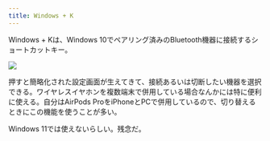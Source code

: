 ```yaml
---
title: Windows + K
---
```

Windows + Kは、Windows 10でペアリング済みのBluetooth機器に接続するショートカットキー。

![](https://lh3.googleusercontent.com/docs/AG8NV2ZjmecoCdJxeHRS1y1EEOFzEtxksz_8rZlaqqVZ1NV-viP4HfiY-TOahGidJfhoUyH0fGH63tbGw_jFTc-YE4ntazGuWG6Js8jrKyK5jrvKAGa5L6O8y4NgfkDErNJEk1xDPrIbnalJQSNuDG72ncz-SwWjlNTJW_r4nVvnThHnPtmqGTj9tp32Kx5QEpxdkWsdS4aV960PecZgOH3cKIbDdLtJNvym7MGXIUk5qEFYLgtoqovr3Uub5KUsBtVk_h5LoHlT2LxOy-NXbWJ6R3mLHqT2X9-wz0gKTLyPg_Oih2ucQt2CC0boygktVd94Iam7a7DFoqxOOGb_XjTHaLb4UhNv1DaHRLX4Au1MmX3TC5JcBYpmas4eAiXjnzKZB63yiS6oJDecduRtadW8k8SmdAUBCUWM42OB_lysDIyXfn5shlq8q9ABjucocz8ZhEG0b150s1UmED6CtYO1HCZeIvLT68Vm0aHeO5FTAeSxqIA_K7eDpluqeJBqp_XXKjwc0ItnsnixKyL4Mt35HLcPmyNRn8hClcnRwT2ki8ebXpt6DBlq-FIVhGtcm49rNeknXX89vALFwTmor-6rNG5gXIv12yuRNh8y5oUAiZM_7zMf4DL4aIpQ6E_KHjyRku4uggSLcDz5DhGUqHcuUSjKnGQPxWJ5ZtNROKXrZMbXjVSczfUgmKiWMxpAHx7kAFD1lNGKFgq0D_ul-DkyPhIw1jrVf_zCTA1haG8z6U7Z4J4DlcujEiyIzlmdAmj19hoN7lL92KGiek2UBKcJacyjhCVRB5mXMLVtgLIl2OZoxguM68gOm40hlqwW9NXkTKtBNrKS7iplGRtzR282OVmr3uYxoahi9IIfJSTwaVde18lPpUPD1RSmvKvGJdiGqjriInPq7aT2zIYT0lk-jbWz4A67UDHG4zj1mMIo4Oow1rTQ_BCR8kY6GS_iLD_f5W2o_KHPH_drisEhtcCOpPgLK-nFKiauUmPLw-mA8aBLZEc980oCpDvZ2lhnOEneXf2z0tVAXCdOq5aVruBi2no0zaWS6IsIvGPs0ykPQbFVOHXBa4aSI3-N7j4tC38WwG1Ixki82M2A6AyLTACRkm-3ag6uWUNqrOQUmJDFpgO6t7eH0uyYHdPB-7B2PmQW9mfudw-hCOCRYXfKvCq9uhfULbIMOLPROe-YqwgoLCfyzAiN5ddASnv8Qi7UFowLyIYQDLK5AEyAyd9slSegmXOTMwFhO4z65XEXHNlQLN1OtnM6)

押すと簡略化された設定画面が生えてきて、接続あるいは切断したい機器を選択できる。ワイヤレスイヤホンを複数端末で併用している場合なんかには特に便利に使える。自分はAirPods ProをiPhoneとPCで併用しているので、切り替えるときにこの機能を使うことが多い。

Windows 11では使えないらしい。残念だ。
